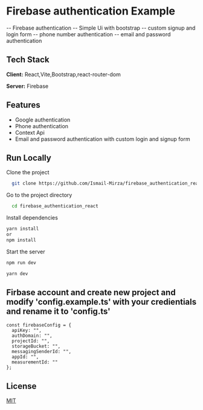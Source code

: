 
  
# Firebase authentication Example 
-- Firebase authentication
-- Simple Ui with bootstrap
-- custom signup and login form 
-- phone number authentication
-- email and password authentication

## Tech Stack  

**Client:** React,Vite,Bootstrap,react-router-dom  

**Server:** Firebase

## Features  

- Google authentication 
- Phone authentication 
- Context Api 
- Email and password authentication with custom login and signup form 


## Run Locally  

Clone the project  

~~~bash  
  git clone https://github.com/Ismail-Mirza/firebase_authentication_react.git
~~~

Go to the project directory  

~~~bash  
  cd firebase_authentication_react
~~~

Install dependencies  

~~~bash  
yarn install 
or 
npm install 
~~~

Start the server  

~~~bash  
npm run dev

~~~
~~~bash  
yarn dev

~~~

## Firbase account and create new project and modify 'config.example.ts' with your credientials and rename it to 'config.ts'
```
const firebaseConfig = {
  apiKey: "",
  authDomain: "",
  projectId: "",
  storageBucket: "",
  messagingSenderId: "",
  appId: "",
  measurementId: ""
};

```
## License  

[MIT](https://choosealicense.com/licenses/mit/)
